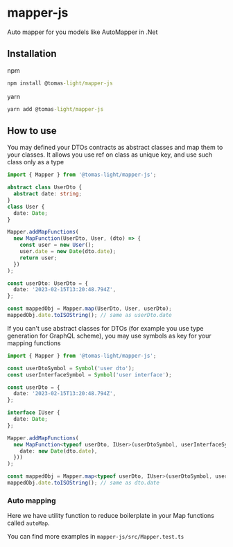 # mapper-js
Auto mapper for you models like AutoMapper in .Net

## Installation
npm
```cmd
npm install @tomas-light/mapper-js
```
yarn
```cmd
yarn add @tomas-light/mapper-js
```

## How to use

You may defined your DTOs contracts as abstract classes and map them to your classes. It allows you use ref on class as unique key, and use such class only as a type
```ts
import { Mapper } from '@tomas-light/mapper-js';

abstract class UserDto {
  abstract date: string;
}
class User {
  date: Date;
}

Mapper.addMapFunctions(
  new MapFunction(UserDto, User, (dto) => {
    const user = new User();
    user.date = new Date(dto.date);
    return user;
  })
);

const userDto: UserDto = {
  date: '2023-02-15T13:20:48.794Z',
};

const mappedObj = Mapper.map(UserDto, User, userDto);
mappedObj.date.toISOString(); // same as userDto.date
```

If you can't use abstract classes for DTOs (for example you use type generation for GraphQL scheme), you may use symbols as key for your mapping functions

```ts
import { Mapper } from '@tomas-light/mapper-js';

const userDtoSymbol = Symbol('user dto');
const userInterfaceSymbol = Symbol('user interface');

const userDto = {
  date: '2023-02-15T13:20:48.794Z',
};

interface IUser {
  date: Date;
};

Mapper.addMapFunctions(
  new MapFunction<typeof userDto, IUser>(userDtoSymbol, userInterfaceSymbol, (dto) => ({
    date: new Date(dto.date),
  }))
);

const mappedObj = Mapper.map<typeof userDto, IUser>(userDtoSymbol, userInterfaceSymbol, dto);
mappedObj.date.toISOString(); // same as dto.date
```

### Auto mapping

Here we have utility function to reduce boilerplate in your Map functions called `autoMap`.


You can find more examples in `mapper-js/src/Mapper.test.ts`
